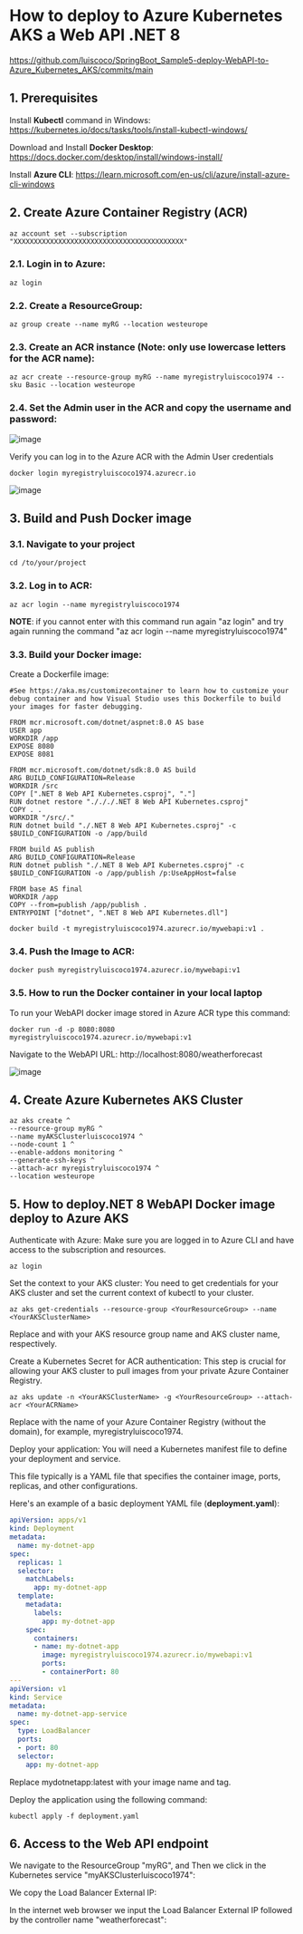 # How to deploy to Azure Kubernetes AKS a Web API .NET 8

https://github.com/luiscoco/SpringBoot_Sample5-deploy-WebAPI-to-Azure_Kubernetes_AKS/commits/main

## 1. Prerequisites

Install **Kubectl** command in Windows: https://kubernetes.io/docs/tasks/tools/install-kubectl-windows/

Download and Install **Docker Desktop**: https://docs.docker.com/desktop/install/windows-install/

Install **Azure CLI**: https://learn.microsoft.com/en-us/cli/azure/install-azure-cli-windows

## 2. Create Azure Container Registry (ACR)

```
az account set --subscription "XXXXXXXXXXXXXXXXXXXXXXXXXXXXXXXXXXXXXXXXXX"
```

### 2.1. Login in to Azure:

```
az login
```

### 2.2. Create a ResourceGroup:

```
az group create --name myRG --location westeurope
```

### 2.3. Create an ACR instance (Note: only use lowercase letters for the ACR name):

```
az acr create --resource-group myRG --name myregistryluiscoco1974 --sku Basic --location westeurope
```

### 2.4. Set the Admin user in the ACR and copy the username and password:

![image](https://github.com/luiscoco/Azure_AKS_Deploy_.NET_8_Web_API/assets/32194879/7241ba40-7fd9-4ee7-80e2-fefbcd6867b1)

Verify you can log in to the Azure ACR with the Admin User credentials

```
docker login myregistryluiscoco1974.azurecr.io
```

![image](https://github.com/luiscoco/Azure_AKS_Deploy_.NET_8_Web_API/assets/32194879/15cbdba9-bc7b-48df-999b-0035a960394f)

## 3. Build and Push Docker image

### 3.1. Navigate to your project

```
cd /to/your/project
```

### 3.2. Log in to ACR:

```
az acr login --name myregistryluiscoco1974
```

**NOTE**: if you cannot enter with this command run again "az login" and try again running the command "az acr login --name myregistryluiscoco1974"

### 3.3. Build your Docker image:

Create a Dockerfile image:

```
#See https://aka.ms/customizecontainer to learn how to customize your debug container and how Visual Studio uses this Dockerfile to build your images for faster debugging.

FROM mcr.microsoft.com/dotnet/aspnet:8.0 AS base
USER app
WORKDIR /app
EXPOSE 8080
EXPOSE 8081

FROM mcr.microsoft.com/dotnet/sdk:8.0 AS build
ARG BUILD_CONFIGURATION=Release
WORKDIR /src
COPY [".NET 8 Web API Kubernetes.csproj", "."]
RUN dotnet restore "./././.NET 8 Web API Kubernetes.csproj"
COPY . .
WORKDIR "/src/."
RUN dotnet build "./.NET 8 Web API Kubernetes.csproj" -c $BUILD_CONFIGURATION -o /app/build

FROM build AS publish
ARG BUILD_CONFIGURATION=Release
RUN dotnet publish "./.NET 8 Web API Kubernetes.csproj" -c $BUILD_CONFIGURATION -o /app/publish /p:UseAppHost=false

FROM base AS final
WORKDIR /app
COPY --from=publish /app/publish .
ENTRYPOINT ["dotnet", ".NET 8 Web API Kubernetes.dll"]
```

```
docker build -t myregistryluiscoco1974.azurecr.io/mywebapi:v1 .
```

### 3.4. Push the Image to ACR:

```
docker push myregistryluiscoco1974.azurecr.io/mywebapi:v1
```

### 3.5. How to run the Docker container in your local laptop

To run your WebAPI docker image stored in Azure ACR type this command:

```
docker run -d -p 8080:8080 myregistryluiscoco1974.azurecr.io/mywebapi:v1
```

Navigate to the WebAPI URL: http://localhost:8080/weatherforecast

![image](https://github.com/luiscoco/Azure_AKS_Deploy_.NET_8_Web_API/assets/32194879/9938bc04-b646-4ca8-a1ee-35815a7bd1f9)

## 4. Create Azure Kubernetes AKS Cluster

```
az aks create ^
--resource-group myRG ^
--name myAKSClusterluiscoco1974 ^
--node-count 1 ^
--enable-addons monitoring ^
--generate-ssh-keys ^
--attach-acr myregistryluiscoco1974 ^
--location westeurope
```

## 5. How to deploy.NET 8 WebAPI Docker image deploy to Azure AKS 

Authenticate with Azure: Make sure you are logged in to Azure CLI and have access to the subscription and resources.

```
az login
```

Set the context to your AKS cluster: You need to get credentials for your AKS cluster and set the current context of kubectl to your cluster.

```
az aks get-credentials --resource-group <YourResourceGroup> --name <YourAKSClusterName>
```

Replace <YourResourceGroup> and <YourAKSClusterName> with your AKS resource group name and AKS cluster name, respectively.

Create a Kubernetes Secret for ACR authentication: This step is crucial for allowing your AKS cluster to pull images from your private Azure Container Registry.

```
az aks update -n <YourAKSClusterName> -g <YourResourceGroup> --attach-acr <YourACRName>
```

Replace <YourACRName> with the name of your Azure Container Registry (without the domain), for example, myregistryluiscoco1974.

Deploy your application: You will need a Kubernetes manifest file to define your deployment and service. 

This file typically is a YAML file that specifies the container image, ports, replicas, and other configurations.

Here's an example of a basic deployment YAML file (**deployment.yaml**):

```yaml
apiVersion: apps/v1
kind: Deployment
metadata:
  name: my-dotnet-app
spec:
  replicas: 1
  selector:
    matchLabels:
      app: my-dotnet-app
  template:
    metadata:
      labels:
        app: my-dotnet-app
    spec:
      containers:
      - name: my-dotnet-app
        image: myregistryluiscoco1974.azurecr.io/mywebapi:v1
        ports:
        - containerPort: 80
---
apiVersion: v1
kind: Service
metadata:
  name: my-dotnet-app-service
spec:
  type: LoadBalancer
  ports:
  - port: 80
  selector:
    app: my-dotnet-app
```

Replace mydotnetapp:latest with your image name and tag.

Deploy the application using the following command:

```
kubectl apply -f deployment.yaml
```

## 6. Access to the Web API endpoint

We navigate to the ResourceGroup "myRG", and Then we click in the Kubernetes service "myAKSClusterluiscoco1974":



We copy the Load Balancer External IP:



In the internet web browser we input the Load Balancer External IP followed by the controller name "weatherforecast":





